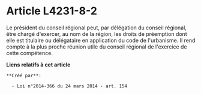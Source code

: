 # Article L4231-8-2

Le président du conseil régional peut, par délégation du conseil régional, être chargé d'exercer, au nom de la région, les
droits de préemption dont elle est titulaire ou délégataire en application du code de l'urbanisme. Il rend compte à la plus
proche réunion utile du conseil régional de l'exercice de cette compétence.

**Liens relatifs à cet article**

	**Créé par**:

	  - Loi n°2014-366 du 24 mars 2014 - art. 154
